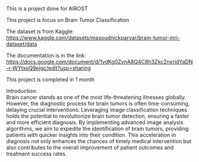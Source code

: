 This is a project done for AIROST

This project is focus on Brain Tumor Classification

The dataset is from Kaggle: https://www.kaggle.com/datasets/masoudnickparvar/brain-tumor-mri-dataset/data

The documentation is in the link: https://docs.google.com/document/d/1vdKg0ZvnA8Q4C8h3Zkc2nxridYaDN-r-WYtxoQ9ejqc/edit?usp=sharing

This project is completed in 1 month

Introduction: <br>
Brain cancer stands as one of the most life-threatening illnesses globally. However, the diagnostic process for brain tumors is often time-consuming, delaying crucial interventions. Leveraging image classification techniques holds the potential to revolutionize brain tumor detection, ensuring a faster and more efficient diagnosis. By implementing advanced image analysis algorithms, we aim to expedite the identification of brain tumors, providing patients with quicker insights into their condition. This acceleration in diagnosis not only enhances the chances of timely medical intervention but also contributes to the overall improvement of patient outcomes and treatment success rates.
